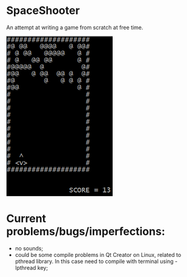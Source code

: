 # SpaceShooter
 An attempt at writing a game from scratch at free time.
 
  ![Image alt](https://github.com/v43d3rm4k4r/SpaceShooter/raw/master/images/image1.PNG)
  
# Current problems/bugs/imperfections:  
- no sounds;
- could be some compile problems in Qt Creator on Linux, related to pthread library. In this case need to compile with terminal using -lpthread key;
